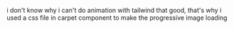 i don't know why i can't do animation with tailwind that good, that's why i used a css file in carpet component to make the progressive image loading